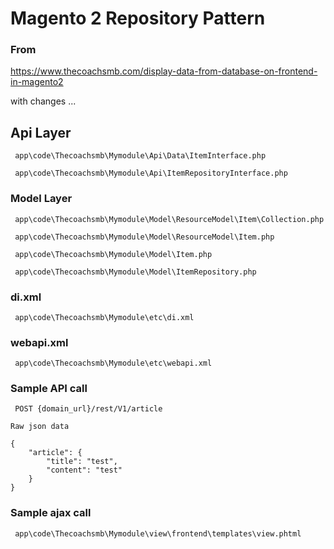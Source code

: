 # Magento 2 Repository Pattern

### From 
 https://www.thecoachsmb.com/display-data-from-database-on-frontend-in-magento2 
 
 with changes ...

## Api Layer

```
 app\code\Thecoachsmb\Mymodule\Api\Data\ItemInterface.php
```

```
 app\code\Thecoachsmb\Mymodule\Api\ItemRepositoryInterface.php
```

### Model Layer

```
 app\code\Thecoachsmb\Mymodule\Model\ResourceModel\Item\Collection.php
```

```
 app\code\Thecoachsmb\Mymodule\Model\ResourceModel\Item.php
```

```
 app\code\Thecoachsmb\Mymodule\Model\Item.php
```

```
 app\code\Thecoachsmb\Mymodule\Model\ItemRepository.php
```

### di.xml

```
 app\code\Thecoachsmb\Mymodule\etc\di.xml
```

### webapi.xml

```
 app\code\Thecoachsmb\Mymodule\etc\webapi.xml
```

### Sample API call

```
 POST {domain_url}/rest/V1/article
```
```
Raw json data

{
    "article": {
        "title": "test",
        "content": "test"
    }
}
```

### Sample ajax call

```
 app\code\Thecoachsmb\Mymodule\view\frontend\templates\view.phtml
```
